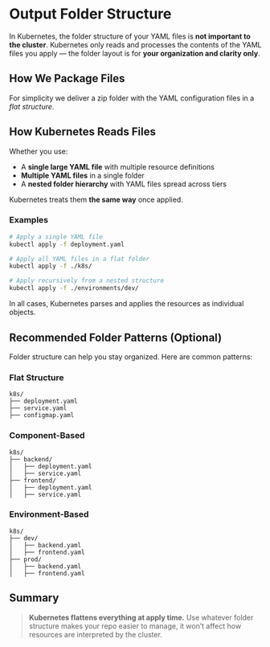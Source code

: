 # Output Folder Structure

In Kubernetes, the folder structure of your YAML files is **not important to the cluster**. Kubernetes only reads and processes the contents of the YAML files you apply — the folder layout is for **your organization and clarity only**.

## How We Package Files

For simplicity we deliver a zip folder with the YAML configuration files in a _flat structure_.

## How Kubernetes Reads Files

Whether you use:

- A **single large YAML file** with multiple resource definitions
- **Multiple YAML files** in a single folder
- A **nested folder hierarchy** with YAML files spread across tiers

Kubernetes treats them **the same way** once applied.

### Examples

```bash
# Apply a single YAML file
kubectl apply -f deployment.yaml

# Apply all YAML files in a flat folder
kubectl apply -f ./k8s/

# Apply recursively from a nested structure
kubectl apply -f ./environments/dev/
```

In all cases, Kubernetes parses and applies the resources as individual objects.

## Recommended Folder Patterns (Optional)

Folder structure can help you stay organized. Here are common patterns:

### Flat Structure
```
k8s/
├── deployment.yaml
├── service.yaml
├── configmap.yaml
```

### Component-Based
```
k8s/
├── backend/
│   ├── deployment.yaml
│   ├── service.yaml
├── frontend/
│   ├── deployment.yaml
│   ├── service.yaml
```

### Environment-Based
```
k8s/
├── dev/
│   ├── backend.yaml
│   ├── frontend.yaml
├── prod/
│   ├── backend.yaml
│   ├── frontend.yaml
```

## Summary

> **Kubernetes flattens everything at apply time.** Use whatever folder structure makes your repo easier to manage, it won’t affect how resources are interpreted by the cluster.
